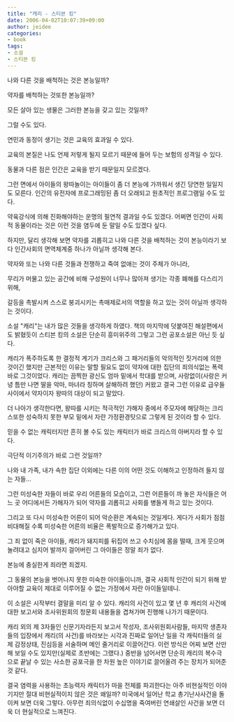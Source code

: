 ```yaml
---
title: "캐리 - 스티븐 킹"
date: 2006-04-02T10:07:39+09:00
author: jeidee
categories:
- book
tags:
- 소설
- 스티븐 킹
---
```


나와 다른 것을 배척하는 것은 본능일까? 

약자를 배척하는 것또한 본능일까?

모든 살아 있는 생물은 그러한 본능을 갖고 있는 것일까?

그럴 수도 있다.

연민과 동정이 생기는 것은 교육의 효과일 수 있다.

교육의 본질은 나도 언제 저렇게 될지 모르기 때문에 들어 두는 보험의 성격일 수 있다.

동물과 다른 점은 인간은 교육을 받기 때문일지 모르겠다.

그런 면에서 아이들의 왕따놀이는 아이들이 좀 더 본능에 가까워서 생긴 당연한 일일지도 모른다. 인간의 유전자에 프로그래밍된 좀 더 오래되고 원초적인 프로그램일 수도 있다.

약육강식에 의해 진화해야하는 운명의 필연적 결과일 수도 있겠다. 어쩌면 인간이 사회적 동물이라는 것은 이런 것을 염두에 둔 말일 수도 있겠다 싶다.

 

하지만, 달리 생각해 보면 약자를 괴롭히고 나와 다른 것을 배척하는 것이 본능이라기 보다 인간사회의 면역체계중 하나가 아닐까 생각해 본다.

약자와 또는 나와 다른 것들과 전쟁하고 죽여 없애는 것이 주체가 아니라,

무리가 머물고 있는 공간에 비해 구성원이 너무나 많아져 생기는 각종 폐해를 다스리기 위해,

갈등을 촉발시켜 스스로 붕괴시키는 촉매제로서의 역할을 하고 있는 것이 아닐까 생각하는 것이다.

 

소설 "캐리"는 내가 많은 것들을 생각하게 하였다. 책의 마지막에 덧붙여진 해설편에서도 밝혔듯이 스티븐 킹의 소설은 단순히 흥미위주의 그렇고 그런 공포소설은 아닌 듯 싶다.

 

캐리가 폭주하도록 한 결정적 계기가 크리스와 그 패거리들의 악의적인 짓거리에 의한 것이긴 했지만 근본적인 이유는 말할 필요도 없이 약자에 대한 집단의 죄의식없는 폭력 바로 그것이었다. 캐리는 끔찍한 광신도 엄마 밑에서 학대를 받으며, 사랑없이(사랑은 커녕 틈만 나면 딸을 악마, 마녀라 칭하며 살해하려 했던) 커왔고 결국 그런 이유로 급우들 사이에서 약자이자 왕따의 대상이 되고 말았다.

더 나아가 생각한다면, 왕따를 시키는 적극적인 가해자 중에서 주모자에 해당하는 크리스또한 성숙하지 못한 부모 밑에서 자란 가정환경탓으로 그렇게 된 것이라 할 수 있다.

믿을 수 없는 캐릭터지만 흔히 볼 수도 있는 캐릭터가 바로 크리스의 아버지라 할 수 있다.

극단적 이기주의가 바로 그런 것일까?

나와 내 가족, 내가 속한 집단 이외에는 다른 이의 어떤 것도 이해하고 인정하려 들지 않는 자들...

그런 미성숙한 자들이 바로 우리 어른들의 모습이고, 그런 어른들이 까 놓은 자식들은 어느 곳 어디에서든 가해자가 되어 약자를 괴롭히고 사회를 병들게 하고 있는 것이다.

그리고 또 다시 미성숙한 어른이 되어 악순환은 계속되는 것일게다. 게다가 사회가 점점 비대해질 수록 미성숙한 어른의 비율은 폭발적으로 증가해가고 있다.

 

그 죄 없이 죽은 아이들, 캐리가 돼지피를 뒤집어 쓰고 수치심에 몸을 떨때, 크게 웃으며 놀려대고 심지어 발까지 걸어버린 그 아이들은 정말 죄가 없다.

본능에 충실한게 죄라면 죄겠지.

그 동물의 본능을 벗어나지 못한 미숙한 아이들이니까, 결국 사회적 인간이 되기 위해 받아야할 교육이 제대로 이루어질 수 없는 가정에서 자란 아이들일테니.

 

 이 소설은 시작부터 결말을 미리 알 수 있다. 캐리의 사건이 있고 몇 년 후 캐리의 사건에 대한 보고서와 조사위원회의 청문회 내용들을 겹쳐가며 진행해 나가기 때문이다.

 캐리 외의 제 3자들인 신문기자라든지 보고서 작성자, 조사위원회사람들, 마지막 생존자들의 입장에서 캐리(의 사건)를 바라보는 시각과 진짜로 일어난 일을 각 캐릭터들의 실제 감정상태, 진심등을 서술하며 메인 줄거리로 이끌어간다. 이런 방식은 어찌 보면 산만해 보일 수도 있지만(실제로 초반에는 그랬다.) 중반을 넘어서면 단순히 캐리의 복수극으로 끝날 수 있는 사소한 공포극을 한 차원 높은 이야기로 끌어올려 주는 장치가 되어준 것 같다.

 결국 염력을 사용하는 초능력자 캐릭터가 마을 전체를 파괴한다는 아주 비현실적인 이야기지만 절대 비현실적이지 않은 것은 왜일까? 미국에서 일어난 학교 총기난사사건을 돌이켜 보면 더욱 그렇다. 아무런 죄의식없이 수십명을 죽여버린 연쇄살인 사건을 보면 더욱 더 현실적으로 느껴진다.
